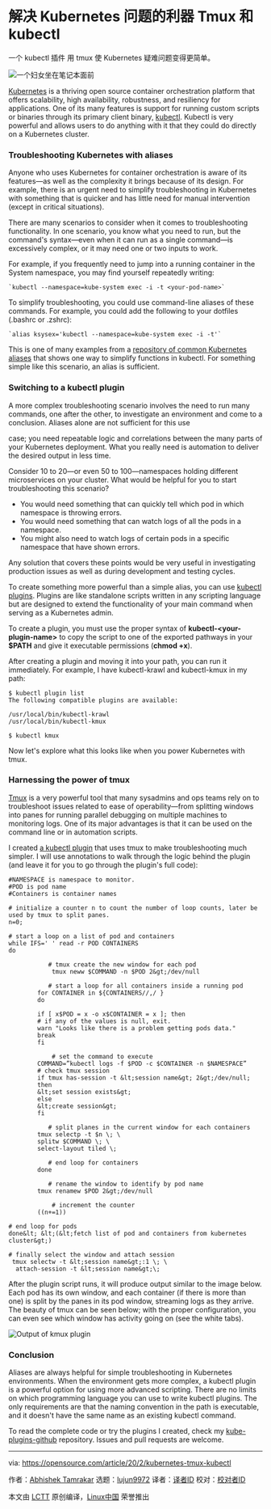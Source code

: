 [#]: collector: (lujun9972)
[#]: translator: ( guevaraya)
[#]: reviewer: ( )
[#]: publisher: ( )
[#]: url: ( )
[#]: subject: (Troubleshoot Kubernetes with the power of tmux and kubectl)
[#]: via: (https://opensource.com/article/20/2/kubernetes-tmux-kubectl)
[#]: author: (Abhishek Tamrakar https://opensource.com/users/tamrakar)

解决 Kubernetes 问题的利器 Tmux 和 kubectl
======
一个 kubectl 插件 用 tmux 使 Kubernetes 疑难问题变得更简单。

![一个妇女坐在笔记本面前][1]

[Kubernetes][2] is a thriving open source container orchestration platform that offers scalability, high availability, robustness, and resiliency for applications. One of its many features is support for running custom scripts or binaries through its primary client binary, [kubectl][3]. Kubectl is very powerful and allows users to do anything with it that they could do directly on a Kubernetes cluster.

### Troubleshooting Kubernetes with aliases

Anyone who uses Kubernetes for container orchestration is aware of its features—as well as the complexity it brings because of its design. For example, there is an urgent need to simplify troubleshooting in Kubernetes with something that is quicker and has little need for manual intervention (except in critical situations).

There are many scenarios to consider when it comes to troubleshooting functionality. In one scenario, you know what you need to run, but the command's syntax—even when it can run as a single command—is excessively complex, or it may need one or two inputs to work.

For example, if you frequently need to jump into a running container in the System namespace, you may find yourself repeatedly writing:


```
`kubectl --namespace=kube-system exec -i -t <your-pod-name>`
```

To simplify troubleshooting, you could use command-line aliases of these commands. For example, you could add the following to your dotfiles (.bashrc or .zshrc):


```
`alias ksysex='kubectl --namespace=kube-system exec -i -t'`
```

This is one of many examples from a [repository of common Kubernetes aliases][4] that shows one way to simplify functions in kubectl. For something simple like this scenario, an alias is sufficient.

### Switching to a kubectl plugin

A more complex troubleshooting scenario involves the need to run many commands, one after the other, to investigate an environment and come to a conclusion. Aliases alone are not sufficient for this use

case; you need repeatable logic and correlations between the many parts of your Kubernetes deployment. What you really need is automation to deliver the desired output in less time.

Consider 10 to 20—or even 50 to 100—namespaces holding different microservices on your cluster. What would be helpful for you to start troubleshooting this scenario?

  * You would need something that can quickly tell which pod in which namespace is throwing errors.
  * You would need something that can watch logs of all the pods in a namespace.
  * You might also need to watch logs of certain pods in a specific namespace that have shown errors.



Any solution that covers these points would be very useful in investigating production issues as well as during development and testing cycles.

To create something more powerful than a simple alias, you can use [kubectl plugins][5]. Plugins are like standalone scripts written in any scripting language but are designed to extend the functionality of your main command when serving as a Kubernetes admin.

To create a plugin, you must use the proper syntax of **kubectl-&lt;your-plugin-name&gt;** to copy the script to one of the exported pathways in your **$PATH** and give it executable permissions (**chmod +x**).

After creating a plugin and moving it into your path, you can run it immediately. For example, I have kubectl-krawl and kubectl-kmux in my path:


```
$ kubectl plugin list
The following compatible plugins are available:

/usr/local/bin/kubectl-krawl
/usr/local/bin/kubectl-kmux

$ kubectl kmux
```

Now let's explore what this looks like when you power Kubernetes with tmux.

### Harnessing the power of tmux

[Tmux][6] is a very powerful tool that many sysadmins and ops teams rely on to troubleshoot issues related to ease of operability—from splitting windows into panes for running parallel debugging on multiple machines to monitoring logs. One of its major advantages is that it can be used on the command line or in automation scripts.

I created [a kubectl plugin][7] that uses tmux to make troubleshooting much simpler. I will use annotations to walk through the logic behind the plugin (and leave it for you to go through the plugin's full code):


```
#NAMESPACE is namespace to monitor.
#POD is pod name
#Containers is container names

# initialize a counter n to count the number of loop counts, later be used by tmux to split panes.
n=0;

# start a loop on a list of pod and containers
while IFS=' ' read -r POD CONTAINERS
do

           # tmux create the new window for each pod
            tmux neww $COMMAND -n $POD 2&gt;/dev/null

           # start a loop for all containers inside a running pod
        for CONTAINER in ${CONTAINERS//,/ }
        do

        if [ x$POD = x -o x$CONTAINER = x ]; then
        # if any of the values is null, exit.
        warn "Looks like there is a problem getting pods data."
        break
        fi
           
            # set the command to execute
        COMMAND=”kubectl logs -f $POD -c $CONTAINER -n $NAMESPACE”
        # check tmux session
        if tmux has-session -t &lt;session name&gt; 2&gt;/dev/null;
        then
        &lt;set session exists&gt;
        else
        &lt;create session&gt;
        fi

           # split planes in the current window for each containers
        tmux selectp -t $n \; \
        splitw $COMMAND \; \
        select-layout tiled \;

           # end loop for containers
        done

           # rename the window to identify by pod name
        tmux renamew $POD 2&gt;/dev/null
       
            # increment the counter
        ((n+=1))

# end loop for pods
done&lt; &lt;(&lt;fetch list of pod and containers from kubernetes cluster&gt;)

# finally select the window and attach session
 tmux selectw -t &lt;session name&gt;:1 \; \
  attach-session -t &lt;session name&gt;\;
```

After the plugin script runs, it will produce output similar to the image below. Each pod has its own window, and each container (if there is more than one) is split by the panes in its pod window, streaming logs as they arrive. The beauty of tmux can be seen below; with the proper configuration, you can even see which window has activity going on (see the white tabs).

![Output of kmux plugin][8]

### Conclusion

Aliases are always helpful for simple troubleshooting in Kubernetes environments. When the environment gets more complex, a kubectl plugin is a powerful option for using more advanced scripting. There are no limits on which programming language you can use to write kubectl plugins. The only requirements are that the naming convention in the path is executable, and it doesn't have the same name as an existing kubectl command.

To read the complete code or try the plugins I created, check my [kube-plugins-github][7] repository. Issues and pull requests are welcome.

--------------------------------------------------------------------------------

via: https://opensource.com/article/20/2/kubernetes-tmux-kubectl

作者：[Abhishek Tamrakar][a]
选题：[lujun9972][b]
译者：[译者ID](https://github.com/译者ID)
校对：[校对者ID](https://github.com/校对者ID)

本文由 [LCTT](https://github.com/LCTT/TranslateProject) 原创编译，[Linux中国](https://linux.cn/) 荣誉推出

[a]: https://opensource.com/users/tamrakar
[b]: https://github.com/lujun9972
[1]: https://opensource.com/sites/default/files/styles/image-full-size/public/lead-images/OSDC_women_computing_4.png?itok=VGZO8CxT (Woman sitting in front of her laptop)
[2]: https://opensource.com/resources/what-is-kubernetes
[3]: https://kubernetes.io/docs/reference/kubectl/overview/
[4]: https://github.com/ahmetb/kubectl-aliases/blob/master/.kubectl_aliases
[5]: https://kubernetes.io/docs/tasks/extend-kubectl/kubectl-plugins/
[6]: https://opensource.com/article/19/6/tmux-terminal-joy
[7]: https://github.com/abhiTamrakar/kube-plugins
[8]: https://opensource.com/sites/default/files/uploads/kmux-output.png (Output of kmux plugin)
